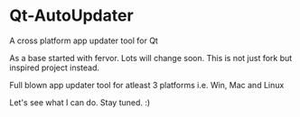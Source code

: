 # Qt-AutoUpdater
A cross platform app updater tool for Qt


As a base started with fervor. Lots will change soon. This is not just fork but inspired project instead.

Full blown app updater tool for atleast 3 platforms i.e. Win, Mac and Linux

Let's see what I can do. Stay tuned. :)



